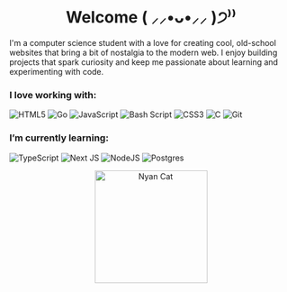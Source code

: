<h1 align="center">Welcome ( ⸝⸝•ᴗ•⸝⸝ )੭⁾⁾</h1>

I'm a computer science student with a love for creating cool, old-school websites that bring a bit of nostalgia to the modern web. I enjoy building projects that spark curiosity and keep me passionate about learning and experimenting with code. 

### I love working with:

<div display="flex">
  
  ![HTML5](https://img.shields.io/badge/html5-%23E34F26.svg?style=for-the-badge&logo=html5&logoColor=white)
  ![Go](https://img.shields.io/badge/go-%2300ADD8.svg?style=for-the-badge&logo=go&logoColor=white) 
  ![JavaScript](https://img.shields.io/badge/javascript-%23323330.svg?style=for-the-badge&logo=javascript&logoColor=%23F7DF1E) 
  ![Bash Script](https://img.shields.io/badge/bash_script-%23121011.svg?style=for-the-badge&logo=gnu-bash&logoColor=white) 
  ![CSS3](https://img.shields.io/badge/css3-%231572B6.svg?style=for-the-badge&logo=css3&logoColor=white) 
  ![C](https://img.shields.io/badge/c-%2300599C.svg?style=for-the-badge&logo=c&logoColor=white) ![Git](https://img.shields.io/badge/git-%23F05033.svg?style=for-the-badge&logo=git&logoColor=white)
  
</div>

### I’m currently learning:

<div display="flex">
  
  ![TypeScript](https://img.shields.io/badge/typescript-%23007ACC.svg?style=for-the-badge&logo=typescript&logoColor=white) 
  ![Next JS](https://img.shields.io/badge/Next-black?style=for-the-badge&logo=next.js&logoColor=white) 
  ![NodeJS](https://img.shields.io/badge/node.js-6DA55F?style=for-the-badge&logo=node.js&logoColor=white) 
  ![Postgres](https://img.shields.io/badge/postgres-%23316192.svg?style=for-the-badge&logo=postgresql&logoColor=white)

</div>


<p align="center">
  <img src="https://media.tenor.com/E3MLgDP1qoQAAAAi/nyan-cat-transparent.gif" alt="Nyan Cat" width="200" />
</p>

